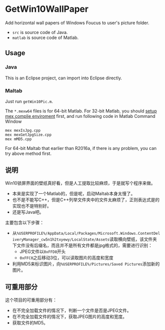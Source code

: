 # GetWin10WallPaper
Add horizontal wall papers of Windows Foucus to user's picture folder.
+ `src` is source code  of Java.
+ `matlab` is source code of Matlab.

## Usage

### Java
This is an Eclipse project, can import into Eclipse directly.

### Maltab
Just run `getWin10Pic.m`.

The `*.mexw64` files is for 64-bit Matlab. For 32-bit Matlab, you should [setup mex complie enviroment](https://www.mathworks.com/help/matlab/ref/mex.html) first, and run following code in Matlab Command Window
```
mex mexIsJpg.cpp
mex mexGetJpgSize.cpp
mex mMD5.cpp
```
For 64-bit Maltab that earlier than R2016a, if there is any problem, you  can try above method first.

## 说明
Win10锁屏界面的壁纸真好看，但是人工提取比较麻烦，于是就写个程序来做。
+ 本来是实现了一个Matlab的，但是呢，启动Maltab本身太慢了。
+ 也不是不能写C++，但是C++列举文件夹中的文件太麻烦了，正则表达式是的实现也不是特别好。
+ 还是写Java吧。

主要包含以下步骤：
+ 从`%USERPROFILE%/AppData/Local/Packages/Microsoft.Windows.ContentDeliveryManager_cw5n1h2txyewy/LocalState/Assets`读取横向壁纸，该文件夹下文件没有后缀名，而且并不是所有文件都是jpg格式的，需要进行识别：
    + JPEG文件以`0xFFD8`开头
    + `0xFFC0`之后移动3位，可以读取图片的高度和宽度
+ 利用MD5来标识图片，向`%USERPROFILE%/Pictures/Saved Pictures`添加新的图片。

## 可重用部分
这个项目的可重用部分有：
+ 在不完全加载文件的情况下，判断一个文件是否是JPEG文件。
+ 在不完全加载文件的情况下，获取JPEG图片的高度和宽度。
+ 获取文件的MD5。
